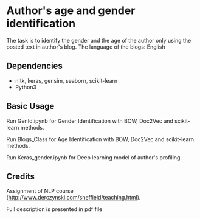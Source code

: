 # Author's age and gender identification 

The task is to identify the gender and the age of the author only using the posted text in author's blog. 
The language of the blogs: English 

## Dependencies

- nltk, keras, gensim, seaborn, scikit-learn
- Python3

## Basic Usage

Run GenId.ipynb for Gender Identification with BOW, Doc2Vec and scikit-learn methods. 

Run Blogs_Class for Age Identification with BOW, Doc2Vec and scikit-learn methods. 

Run Keras_gender.ipynb for Deep learning model of author's profiling. 


## Credits

Assignment of NLP course (http://www.derczynski.com/sheffield/teaching.html).

Full description is presented in pdf file
